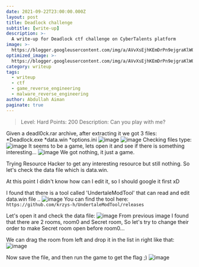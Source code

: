 ```yaml
---
date: 2021-09-22T23:00:00.000Z
layout: post
title: Deadlock challenge
subtitle: [write-up]
description: >-
  A write-up for Deadlock ctf challenge on CyberTalents platform
image: >-
  https://blogger.googleusercontent.com/img/a/AVvXsEjhKEmDrPn9ejgraKlWQujDfGAlhFuoF2pp3KN5cSS8uxIB-DmlADoDVUInmiLEPlijpHWlvExRiU_EFRzl_I_KD-rEfijOnvangcK2lLgHp0ppEzIKzSY3KZS0UtBjIoz35Hlw7v-5j9NkQsKrDsTeHZB1l4dHx0ov0mun9WQ8HXl53KJg6CWqrrKEfw=s960
optimized_image: >-
  https://blogger.googleusercontent.com/img/a/AVvXsEjhKEmDrPn9ejgraKlWQujDfGAlhFuoF2pp3KN5cSS8uxIB-DmlADoDVUInmiLEPlijpHWlvExRiU_EFRzl_I_KD-rEfijOnvangcK2lLgHp0ppEzIKzSY3KZS0UtBjIoz35Hlw7v-5j9NkQsKrDsTeHZB1l4dHx0ov0mun9WQ8HXl53KJg6CWqrrKEfw=s960
category: writeup
tags:
  - writeup
  - ctf
  - game_reverse_engineering
  - malware_reverse_engineering
author: Abdullah Aiman
paginate: true
---
```


> Level: Hard
> Points: 200
> Description: Can you play with me?

Given a deadl0ck.rar archive, after extracting it we got 3 files:
*Deadlock.exe
*data.win
*options.ini 
![](https://lh3.googleusercontent.com/-1DqjprHLM3M/YQJp-sDfGYI/AAAAAAAABkA/ufRJe_dGAqEiv66VDx6qjWjwwuoLdmVSgCLcBGAsYHQ/s16000/image.png "image")
![](https://blogger.googleusercontent.com/img/b/R29vZ2xl/AVvXsEg4yclumB7MCFPi3dEupKM9BM3WWCim-wEhTTNGXsn3ornzpR80YtHbpeqCzLAWOLS8XJf-eQ6c03YOPAo7EgPet5jgxmsNXOD748jTik6UUstVlXWd3fwVLK-uJThY4m9EZxcg1c1uxlO4b0iKaFOqij4WzLxSww1s5vo5V7qgi4uQi34bZ8cvkEkmcg/s995/1.png "image")
Checking files type:
![](https://lh3.googleusercontent.com/-kmcjTFL8nlo/YQJpR9b3DFI/AAAAAAAABj4/L8sRQWirKEIH8UKWhQBDVpVJ1jpBBfuVACLcBGAsYHQ/s16000/image.png "image")
It seems to be a game, lets open it and see if there is something interesting...
![](https://lh3.googleusercontent.com/-lEGzwhkpji0/YQJqw-psECI/AAAAAAAABkI/I4dFncejXlwn5MMMMpJEcOrCB6imZ4UewCLcBGAsYHQ/s16000/image.png "image")
We got nothing, it just a game.

Trying Resource Hacker to get any interesting resource but still nothing. So let's check the data file which is data.win.

At this point I didn't know how can I edit it, so I should google it first xD

I found that there is a tool called 'UndertaleModTool' that can read and edit data.win file ..
![](https://lh3.googleusercontent.com/-R96wVWAvSxQ/YQJr5P4H7FI/AAAAAAAABkQ/7IKcJtlMH20s3ZMDvPFj_ocTIwQIZO5agCLcBGAsYHQ/s16000/image.png "image")
You can find the tool here: `https://github.com/krzys-h/UndertaleModTool/releases`

Let's open it and check the data file:
![](https://lh3.googleusercontent.com/-fRgY7xHLanQ/YQJ0LsTTRhI/AAAAAAAABkY/B2359gRip4UoCFme8fNTluuxZkCyH9CSwCLcBGAsYHQ/s16000/image.png "image")
From previous image I found that there are 2 rooms, room0 and Secret room,
So let's try to change their order to make Secret room open before room0...

We can drag the room from left and drop it in the list in right like that:
![](https://lh3.googleusercontent.com/-DJ2InKiCvuQ/YQJ1gHMmE4I/AAAAAAAABkg/z7t3r2LQqrwGKk_88CV2OQSDex3vgZLeACLcBGAsYHQ/s16000/image.png "image")

Now save the file, and then run the game to get the flag ;)
![](https://lh3.googleusercontent.com/--WaNKXkIj3Q/YQJ2GSf9PrI/AAAAAAAABko/zdrRFjy8UUsTHqEYWzIWVdY2ehAg2A2bQCLcBGAsYHQ/s16000/image.png "image")